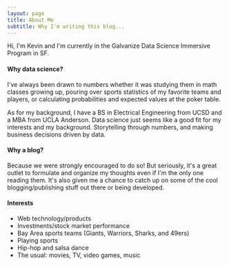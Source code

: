 ```yaml
---
layout: page
title: About Me
subtitle: Why I'm writing this blog...
---
```


Hi, I'm Kevin and I'm currently in the Galvanize Data Science Immersive Program in SF.

#### Why data science?
I've always been drawn to numbers whether it was studying them in math classes growing up, pouring over sports statistics of my favorite teams and players, or calculating probabilities and expected values at the poker table.

As for my background, I have a BS in Electrical Engineering from UCSD and a MBA from UCLA Anderson.  Data science just seems like a good fit for my interests and my background.  Storytelling through numbers, and making business decisions driven by data.

#### Why a blog?
Because we were strongly encouraged to do so!  But seriously, it's a great outlet to formulate and organize my thoughts even if I'm the only one reading them.  It's also given me a chance to catch up on some of the cool blogging/publishing stuff out there or being developed.

#### Interests
- Web technology/products
- Investments/stock market performance
- Bay Area sports teams (Giants, Warriors, Sharks, and 49ers)
- Playing sports
- Hip-hop and salsa dance
- The usual: movies, TV, video games, music
